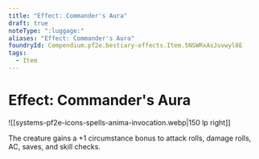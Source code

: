 ```yaml
---
title: "Effect: Commander's Aura"
draft: true
noteType: ":luggage:"
aliases: "Effect: Commander's Aura"
foundryId: Compendium.pf2e.bestiary-effects.Item.5NSWRxAsJuvwyl0E
tags:
  - Item
---
```


# Effect: Commander's Aura
![[systems-pf2e-icons-spells-anima-invocation.webp|150 lp right]]

The creature gains a +1 circumstance bonus to attack rolls, damage rolls, AC, saves, and skill checks.
